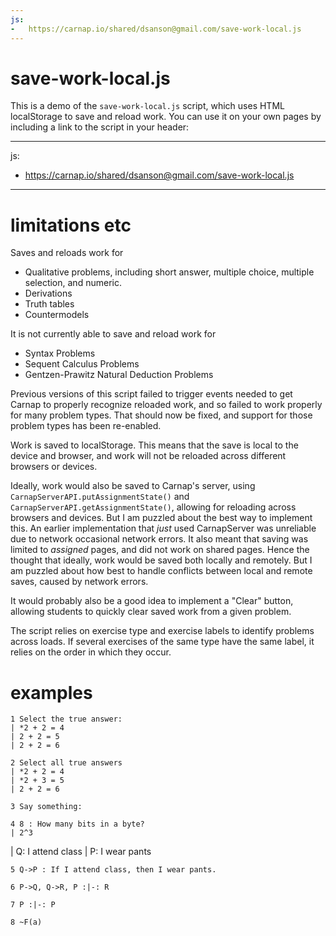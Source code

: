 ```yaml
---
js:
-   https://carnap.io/shared/dsanson@gmail.com/save-work-local.js
---
```


# save-work-local.js

This is a demo of the `save-work-local.js` script, which uses HTML
localStorage to save and reload work. You can use it on your own pages by including 
a link to the script in your header:

---
js:
-   https://carnap.io/shared/dsanson@gmail.com/save-work-local.js
---

# limitations etc

Saves and reloads work for

-   Qualitative problems, including short answer, multiple choice, multiple selection, and numeric.
-   Derivations
-   Truth tables
-   Countermodels

It is not currently able to save and reload work for

-   Syntax Problems
-   Sequent Calculus Problems
-   Gentzen-Prawitz Natural Deduction Problems

Previous versions of this script failed to trigger events needed to get Carnap
to properly recognize reloaded work, and so failed to work properly for many
problem types. That should now be fixed, and support for those problem types
has been re-enabled.

Work is saved to localStorage. This means that the save is local to the device
and browser, and work will not be reloaded across different browsers or
devices.

Ideally, work would also be saved to Carnap's server, using
`CarnapServerAPI.putAssignmentState()` and
`CarnapServerAPI.getAssignmentState()`, allowing for reloading across browsers
and devices. But I am puzzled about the best way to implement this. An earlier
implementation that *just* used CarnapServer was unreliable due to network
occasional network errors. It also meant that saving was limited to *assigned*
pages, and did not work on shared pages. Hence the thought that ideally, work
would be saved both locally and remotely. But I am puzzled about how best to handle
conflicts between local and remote saves, caused by network errors.

It would probably also be a good idea to implement a "Clear" button, allowing
students to quickly clear saved work from a given problem. 

The script relies on exercise type and exercise labels to identify problems
across loads. If several exercises of the same type have the same label, it
relies on the order in which they occur.

# examples

```{.QualitativeProblem .MultipleChoice}
1 Select the true answer:
| *2 + 2 = 4
| 2 + 2 = 5
| 2 + 2 = 6
```

```{.QualitativeProblem .MultipleSelection}
2 Select all true answers
| *2 + 2 = 4
| *2 + 3 = 5
| 2 + 2 = 6
```

```{.QualitativeProblem .ShortAnswer} 
3 Say something:
```

```{.QualitativeProblem .Numerical}
4 8 : How many bits in a byte?
| 2^3
```

| Q: I attend class
| P: I wear pants

``` {.Translate .Prop}
5 Q->P : If I attend class, then I wear pants.
```

``` {.ProofChecker .Prop options="guides fonts indent tabindent resize"}
6 P->Q, Q->R, P :|-: R 
```

```{.TruthTable .Validity options="nocounterexample turnstilemark"}
7 P :|-: P
```

``` {.CounterModeler .Simple counterexample-to=tautology}
8 ~F(a)
```

